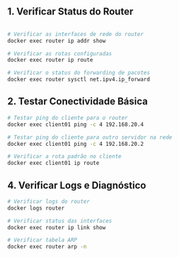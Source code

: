 
## 1. Verificar Status do Router

```bash

# Verificar as interfaces de rede do router
docker exec router ip addr show

# Verificar as rotas configuradas
docker exec router ip route

# Verificar o status do forwarding de pacotes
docker exec router sysctl net.ipv4.ip_forward
```

## 2. Testar Conectividade Básica

```bash
# Testar ping do cliente para o router
docker exec client01 ping -c 4 192.168.20.4

# Testar ping do cliente para outro servidor na rede
docker exec client01 ping -c 4 192.168.20.2

# Verificar a rota padrão no cliente
docker exec client01 ip route
```

## 4. Verificar Logs e Diagnóstico

```bash
# Verificar logs do router
docker logs router

# Verificar status das interfaces
docker exec router ip link show

# Verificar tabela ARP
docker exec router arp -n
```
